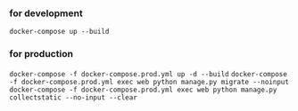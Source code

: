 ### for development
`docker-compose up --build`

### for production
`docker-compose -f docker-compose.prod.yml up -d --build`
`docker-compose -f docker-compose.prod.yml exec web python manage.py migrate --noinput`
`docker-compose -f docker-compose.prod.yml exec web python manage.py collectstatic --no-input --clear`
